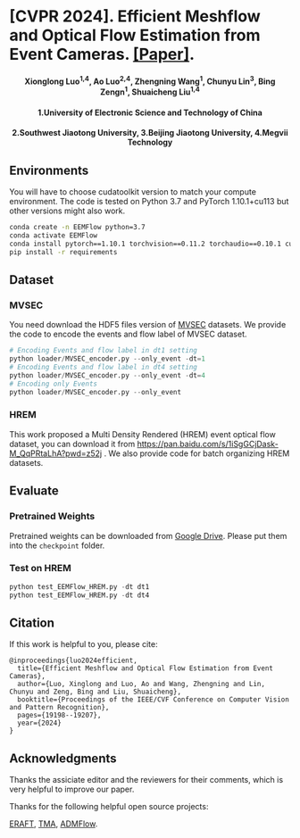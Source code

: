 # [CVPR 2024]. Efficient Meshflow and Optical Flow Estimation from Event Cameras. [[Paper]](https://openaccess.thecvf.com/content/CVPR2024/papers/Luo_Efficient_Meshflow_and_Optical_Flow_Estimation_from_Event_Cameras_CVPR_2024_paper.pdf).
<h4 align="center">Xionglong Luo<sup>1,4</sup>, Ao Luo<sup>2,4</sup>, Zhengning Wang<sup>1</sup>, Chunyu Lin<sup>3</sup>, Bing Zengn<sup>1</sup>, Shuaicheng Liu<sup>1,4</sup></center>
<h4 align="center">1.University of Electronic Science and Technology of China
<h4 align="center">2.Southwest Jiaotong University, 3.Beijing Jiaotong University, 4.Megvii Technology </center></center>
  
## Environments
You will have to choose cudatoolkit version to match your compute environment. The code is tested on Python 3.7 and PyTorch 1.10.1+cu113 but other versions might also work. 
```bash
conda create -n EEMFlow python=3.7
conda activate EEMFlow
conda install pytorch==1.10.1 torchvision==0.11.2 torchaudio==0.10.1 cudatoolkit=11.3 -c pytorch -c conda-forge
pip install -r requirements
```
## Dataset
### MVSEC
You need download the HDF5 files version of [MVSEC](https://daniilidis-group.github.io/mvsec/download/) datasets. We provide the code to encode the events and flow label of MVSEC dataset.
```python
# Encoding Events and flow label in dt1 setting
python loader/MVSEC_encoder.py --only_event -dt=1
# Encoding Events and flow label in dt4 setting
python loader/MVSEC_encoder.py --only_event -dt=4
# Encoding only Events
python loader/MVSEC_encoder.py --only_event
```

### HREM
This work proposed a Multi Density Rendered (HREM) event optical flow dataset, you can download it from https://pan.baidu.com/s/1iSgGCjDask-M_QqPRtaLhA?pwd=z52j . We also provide code for batch organizing HREM datasets.

## Evaluate
### Pretrained Weights
Pretrained weights can be downloaded from 
[Google Drive](https://drive.google.com/drive/folders/15uwhrmUzg3kK3UB6z0Qnht-sGs7Nq23o?usp=sharing).
Please put them into the `checkpoint` folder.

### Test on HREM
```python
python test_EEMFlow_HREM.py -dt dt1
python test_EEMFlow_HREM.py -dt dt4
```
## Citation

If this work is helpful to you, please cite:

```
@inproceedings{luo2024efficient,
  title={Efficient Meshflow and Optical Flow Estimation from Event Cameras},
  author={Luo, Xinglong and Luo, Ao and Wang, Zhengning and Lin, Chunyu and Zeng, Bing and Liu, Shuaicheng},
  booktitle={Proceedings of the IEEE/CVF Conference on Computer Vision and Pattern Recognition},
  pages={19198--19207},
  year={2024}
}
```
## Acknowledgments

Thanks the assiciate editor and the reviewers for their comments, which is very helpful to improve our paper. 

Thanks for the following helpful open source projects:

[ERAFT](https://github.com/uzh-rpg/E-RAFT),
[TMA](https://github.com/ispc-lab/TMA),
[ADMFlow](https://github.com/boomluo02/ADMFlow/).

